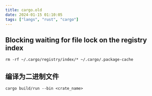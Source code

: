 ```yaml
---
title: cargo.old
date: 2024-01-15 01:10:05
tags: ["langs", "rust", "cargo"]
---
```

## Blocking waiting for file lock on the registry index

```
rm -rf ~/.cargo/registry/index/* ~/.cargo/.package-cache
```

## 编译为二进制文件

```
cargo build/run --bin <crate_name>
```

